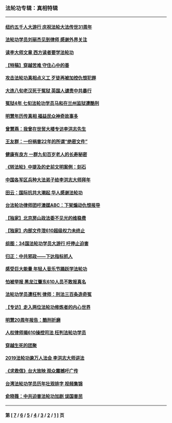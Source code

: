 ### 法轮功专辑：真相特辑
---
#### [纽约五千人大游行 庆祝法轮大法传世31周年](../../pages/nf4389/n13995110.md?08020430) 
#### [法轮功学员刘丽杰见到律师 感谢外界关注](../../pages/nf4389/n13927012.md?08020430) 
#### [读李大师文章 西方读者要学法轮功](../../pages/nf4389/n13925142.md?08020430) 
#### [【特稿】穿越苦难 守住心中的善](../../pages/nf4389/n13784979.md?08020430) 
#### [攻击法轮功真相点义工 歹徒再被加控仇恨犯罪](../../pages/nf4389/n13601019.md?08020430) 
#### [大连八旬老汉死于冤狱 英国人谴责中共暴行](../../pages/nf4389/n13480118.md?08020430) 
#### [冤狱4年 七旬法轮功学员马和在兰州监狱遭酷刑](../../pages/nf4389/n13304688.md?08020430) 
#### [明慧年历传真相 福益民众神奇故事多](../../pages/nf4389/n13294545.md?08020430) 
#### [曾慧燕：我曾在世贸大楼专访李洪志先生](../../pages/nf4389/n12898729.md?08020430) 
#### [王友群：一份祸害22年的所谓“绝密文件”](../../pages/nf4389/n12871750.md?08020430) 
#### [健康有良方 一群九旬百岁老人的长寿秘密](../../pages/nf4389/n12847475.md?08020430) 
#### [《转法轮》中提及的史前文明案例：刻石](../../pages/nf4389/n12758577.md?08020430) 
#### [中国各军区兵种大法弟子给李洪志大师拜年](../../pages/nf4389/n12750047.md?08020430) 
#### [田云：国际抗共大潮起 华人感谢法轮功](../../pages/nf4389/n12357708.md?08020430) 
#### [台法轮功律师团吁澳媒ABC：下架煽动仇恨报导](../../pages/nf4389/n12279917.md?08020430) 
#### [【独家】北京房山政法委不见光的维稳费](../../pages/nf4389/n12031979.md?08020430) 
#### [【独家】内部文件泄610超级权力未终止](../../pages/nf4389/n12023895.md?08020430) 
#### [组图：34国法轮功学员大游行 吁停止迫害](../../pages/nf4389/n11492658.md?08020430) 
#### [归正：中共邪政——下达指标抓人](../../pages/nf4389/n11474770.md?08020430) 
#### [感受巨大能量 年轻人音乐节踊跃学法轮功](../../pages/nf4389/n11441981.md?08020430) 
#### [怕被举报 黑龙江肇东610人员不敢报真名](../../pages/nf4389/n11436499.md?08020430) 
#### [法轮功学员遭枉判 律师：刑法三百条造奇冤](../../pages/nf4389/n11433943.md?08020430) 
#### [【专访】走入两位法轮功修炼者的内心世界](../../pages/nf4389/n11415623.md?08020430) 
#### [明慧20周年报告：酷刑折磨](../../pages/nf4389/n11387954.md?08020430) 
#### [人权律师揭610操控司法 枉判法轮功学员](../../pages/nf4389/n11313370.md?08020430) 
#### [穿越生死的团聚](../../pages/nf4389/n11258922.md?08020430) 
#### [2019法轮功逾万人法会 李洪志大师讲法](../../pages/nf4389/n11265303.md?08020430) 
#### [《求救信》台大放映 观众震撼吁广传](../../pages/nf4389/n10922251.md?08020430) 
#### [台湾法轮功学员历年壮观排字 视频集锦](../../pages/nf4389/n10878789.md?08020430) 
#### [俞晓薇：中共迫害法轮功加剧 误国害民](../../pages/nf4389/n10859260.md?08020430) 

---
#### 第 [ [7](./7.md?08020430) / [6](./6.md?08020430) / [5](./5.md?08020430) / [4](./4.md?08020430) / [3](./3.md?08020430) / [2](./2.md?08020430) / [1](./1.md?08020430) ] 页

